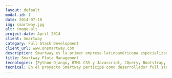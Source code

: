 ```yaml
---
layout: default
modal-id: 1
date: 2014-07-18
img: smartway.jpg
alt: image-alt
project-date: April 2014
client: Smartway
category: Full Stack Development
client_url: www.onsmartway.com
description: Smartway es la primer empresa latinoaméricana especializada en servicios telemáticos para vehículos pesados y maquinarias con comunicación con la computadora a bordo (ECU). Propone soluciones inteligentes e innovadoras para brindarle a sus clientes la posibilidad de acceder de forma remota y en tiempo real a los indicadores claves de sus vehículos y maquinarias; permitiéndole aumentar la producción, así como reducir los costos de operación y mantenimiento.
title: Smartway Flota Management
tecnologies: [Python-Django, HTML CSS y Javascript, JQuery, Bootstrap, Postgres, MongoDB, Amazon Web Services]
tecnical: En el proyecto Smartway participé como desarrollador full stack python-django durante 3 años, siendo en los últimos dos de ellos cabeza del equipo Scrum de desarrollo en el puesto de Scrum Máster.<br/>La aplicación cuenta con componentes de bajo nivel que interactúan a nivel de sockets con las computadoras de los vehículos y luego envían la información un servidor de backend vía web service, y luego dicha información es consumida por una plataforma web que ofrece las siguientes funcionalidades a sus clientes:<br/><ul><li>Monitoreo de vehículos geolocalizados en tiempo real.</li><li>Sistema de alarmas de geocercas, combustible, velocidad, carga, con notificaciones en tiempo real.</li><li>Reportes de flota mensuales o por períodos de tiempo específicos.</li><li>Sistema de ingreso de labores agrícolas y planificación del uso de suelo, con visualización gráfica de indicadores.</li><li>Mapas de rendimiento de la cosecha.</li></ul><br/><p>El sistema cuenta con una infraestructura de cluster de servidores AWS para 3 componentes distintos:</p><br/><ul><li>Servidor de comunicación con vehículos y obtención de información.</li><li>Servidor de Backend encargado de almacenar y procesar la información, y luego proveerla a la plataforma web.</li><li>Servidor web con acceso privado para los clientes del sistema.</li><li>Bases de datos relacionales Postgres y no-relacionales MongoDB.</li></ul><br/>
---
```

